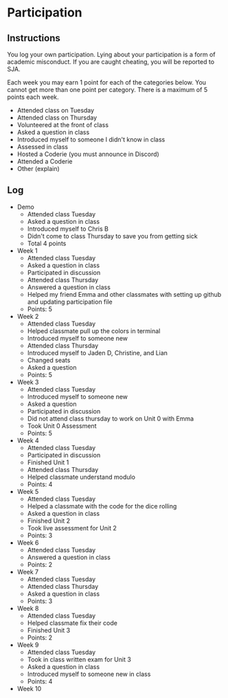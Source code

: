 Participation
=============

## Instructions ##

You log your own participation. Lying about your participation is a form of
academic misconduct. If you are caught cheating, you will be reported to SJA.

Each week you may earn 1 point for each of the categories below. You cannot get
more than one point per category. There is a maximum of 5 points each week.

+ Attended class on Tuesday
+ Attended class on Thursday
+ Volunteered at the front of class
+ Asked a question in class
+ Introduced myself to someone I didn't know in class
+ Assessed in class
+ Hosted a Coderie (you must announce in Discord)
+ Attended a Coderie
+ Other (explain)

## Log ##

- Demo
	+ Attended class Tuesday
	+ Asked a question in class
	+ Introduced myself to Chris B
	+ Didn't come to class Thursday to save you from getting sick
	+ Total 4 points
- Week 1
	+ Attended class Tuesday
	+ Asked a question in class
	+ Participated in discussion
	+ Attended class Thursday
	+ Answered a question in class
	+ Helped my friend Emma and other classmates with setting up github and updating
		participation file
	+ Points: 5
- Week 2
	+ Attended class Tuesday
	+ Helped classmate pull up the colors in terminal
	+ Introduced myself to someone new
	+ Attended class Thursday
	+ Introduced myself to Jaden D, Christine, and Lian
	+ Changed seats
	+ Asked a question
	+ Points: 5
- Week 3
	+ Attended class Tuesday
	+ Introduced myself to someone new
	+ Asked a question 
	+ Participated in discussion
	+ Did not attend class thursday to work on Unit 0 with Emma
	+ Took Unit 0 Assessment
	+ Points: 5
- Week 4
	+ Attended class Tuesday
	+ Participated in discussion
	+ Finished Unit 1
	+ Attended class Thursday
	+ Helped classmate understand modulo
	+ Points: 4
- Week 5
	+ Attended class Tuesday
	+ Helped a classmate with the code for the dice rolling
	+ Asked a question in class
	+ Finished Unit 2
	+ Took live assessment for Unit 2
	+ Points: 3
- Week 6
	+ Attended class Tuesday
	+ Answered a question in class
	+ Points: 2
- Week 7
	+ Attended class Tuesday 
	+ Attended class Thursday
	+ Asked a question in class
	+ Points: 3
- Week 8
	+ Attended class Tuesday
	+ Helped classmate fix their code
	+ Finished Unit 3
	+ Points: 2
- Week 9
	+ Attended class Tuesday
	+ Took in class written exam for Unit 3
	+ Asked a question in class
	+ Introduced myself to someone new in class
	+ Points: 4
- Week 10
